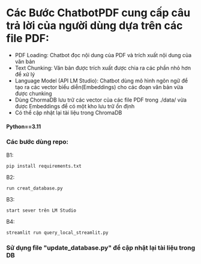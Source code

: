 # Các Bước ChatbotPDF cung cấp câu trả lời của người dùng dựa trên các file PDF:

- PDF Loading: Chatbot đọc nội dung của PDF và trích xuất nội dung của văn bản  
- Text Chunking: Văn bản được trích xuất được chia ra các phần nhỏ hơn để xử lý
- Language Model (API LM Studio): Chatbot dùng mô hình ngôn ngữ để tạo ra các vector biểu diễn(Embeddings) cho các đoạn văn bản vừa được chunking
- Dùng ChormaDB lưu trữ các vector của các file PDF trong ./data/ vừa được Embeddings để có một kho lưu trữ ổn định
- Có thể cập nhật lại tài liệu trong ChromaDB


#### Python==3.11
### Các bước dùng repo:
B1:
```
pip install requirements.txt
```
B2:
```
run creat_database.py
```
B3:
```
start sever trên LM Studio
```

B4:
```
streamlit run query_local_streamlit.py
```

### Sử dụng file "update_database.py" để cập nhật lại tài liệu trong DB